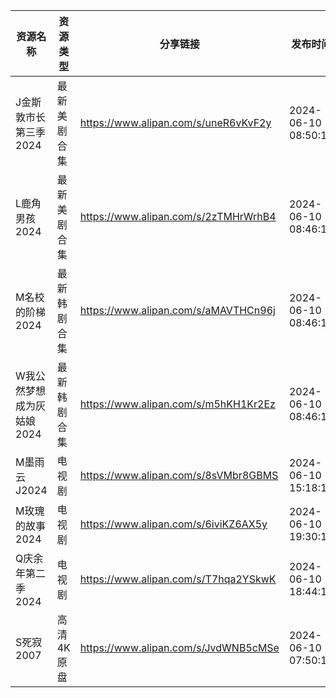 | 资源名称            | 资源类型   | 分享链接                                 | 发布时间                |
| --------------- | ------ | ------------------------------------ | ------------------- |
| J金斯敦市长第三季2024   | 最新美剧合集 | https://www.alipan.com/s/uneR6vKvF2y | 2024-06-10 08:50:10 |
| L鹿角男孩2024       | 最新美剧合集 | https://www.alipan.com/s/2zTMHrWrhB4 | 2024-06-10 08:46:14 |
| M名校的阶梯2024      | 最新韩剧合集 | https://www.alipan.com/s/aMAVTHCn96j | 2024-06-10 08:46:12 |
| W我公然梦想成为灰姑娘2024 | 最新韩剧合集 | https://www.alipan.com/s/m5hKH1Kr2Ez | 2024-06-10 08:46:13 |
| M墨雨云J2024       | 电视剧    | https://www.alipan.com/s/8sVMbr8GBMS | 2024-06-10 15:18:19 |
| M玫瑰的故事2024      | 电视剧    | https://www.alipan.com/s/6iviKZ6AX5y | 2024-06-10 19:30:14 |
| Q庆余年第二季2024     | 电视剧    | https://www.alipan.com/s/T7hqa2YSkwK | 2024-06-10 18:44:18 |
| S死寂2007         | 高清4K原盘 | https://www.alipan.com/s/JvdWNB5cMSe | 2024-06-10 07:50:12 |
